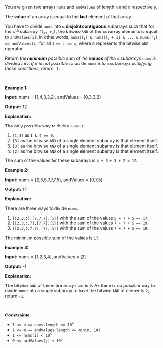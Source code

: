 <p>You are given two arrays <code>nums</code> and <code>andValues</code> of length <code>n</code> and <code>m</code> respectively.</p>

<p>The <strong>value</strong> of an array is equal to the <strong>last</strong> element of that array.</p>

<p>You have to divide <code>nums</code> into <code>m</code> <strong>disjoint contiguous</strong> <span data-keyword="subarray-nonempty">subarrays</span> such that for the <code>i<sup>th</sup></code> subarray <code>[l<sub>i</sub>, r<sub>i</sub>]</code>, the bitwise <code>AND</code> of the subarray elements is equal to <code>andValues[i]</code>, in other words, <code>nums[l<sub>i</sub>] &amp; nums[l<sub>i</sub> + 1] &amp; ... &amp; nums[r<sub>i</sub>] == andValues[i]</code> for all <code>1 &lt;= i &lt;= m</code>, where <code>&amp;</code> represents the bitwise <code>AND</code> operator.</p>

<p>Return <em>the <strong>minimum</strong> possible sum of the <strong>values</strong> of the </em><code>m</code><em> subarrays </em><code>nums</code><em> is divided into</em>. <em>If it is not possible to divide </em><code>nums</code><em> into </em><code>m</code><em> subarrays satisfying these conditions, return</em> <code>-1</code>.</p>

<p>&nbsp;</p>
<p><strong class="example">Example 1:</strong></p>

<div class="example-block">
<p><strong>Input:</strong> <span class="example-io">nums = [1,4,3,3,2], andValues = [0,3,3,2]</span></p>

<p><strong>Output:</strong> <span class="example-io">12</span></p>

<p><strong>Explanation:</strong></p>

<p>The only possible way to divide <code>nums</code> is:</p>

<ol>
	<li><code>[1,4]</code> as <code>1 &amp; 4 == 0</code>.</li>
	<li><code>[3]</code> as the bitwise <code>AND</code> of a single element subarray is that element itself.</li>
	<li><code>[3]</code> as the bitwise <code>AND</code> of a single element subarray is that element itself.</li>
	<li><code>[2]</code> as the bitwise <code>AND</code> of a single element subarray is that element itself.</li>
</ol>

<p>The sum of the values for these subarrays is <code>4 + 3 + 3 + 2 = 12</code>.</p>
</div>

<p><strong class="example">Example 2:</strong></p>

<div class="example-block">
<p><strong>Input:</strong> <span class="example-io">nums = [2,3,5,7,7,7,5], andValues = [0,7,5]</span></p>

<p><strong>Output:</strong> <span class="example-io">17</span></p>

<p><strong>Explanation:</strong></p>

<p>There are three ways to divide <code>nums</code>:</p>

<ol>
	<li><code>[[2,3,5],[7,7,7],[5]]</code> with the sum of the values <code>5 + 7 + 5 == 17</code>.</li>
	<li><code>[[2,3,5,7],[7,7],[5]]</code> with the sum of the values <code>7 + 7 + 5 == 19</code>.</li>
	<li><code>[[2,3,5,7,7],[7],[5]]</code> with the sum of the values <code>7 + 7 + 5 == 19</code>.</li>
</ol>

<p>The minimum possible sum of the values is <code>17</code>.</p>
</div>

<p><strong class="example">Example 3:</strong></p>

<div class="example-block">
<p><strong>Input:</strong> <span class="example-io">nums = [1,2,3,4], andValues = [2]</span></p>

<p><strong>Output:</strong> <span class="example-io">-1</span></p>

<p><strong>Explanation:</strong></p>

<p>The bitwise <code>AND</code> of the entire array <code>nums</code> is <code>0</code>. As there is no possible way to divide <code>nums</code> into a single subarray to have the bitwise <code>AND</code> of elements <code>2</code>, return <code>-1</code>.</p>
</div>

<p>&nbsp;</p>
<p><strong>Constraints:</strong></p>

<ul>
	<li><code>1 &lt;= n == nums.length &lt;= 10<sup>4</sup></code></li>
	<li><code>1 &lt;= m == andValues.length &lt;= min(n, 10)</code></li>
	<li><code>1 &lt;= nums[i] &lt; 10<sup>5</sup></code></li>
	<li><code>0 &lt;= andValues[j] &lt; 10<sup>5</sup></code></li>
</ul>
